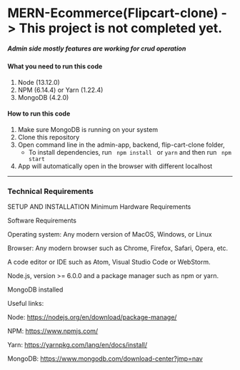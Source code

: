 # MERN-Ecommerce(Flipcart-clone)  -> This project is not completed yet.
##### Admin side mostly features are working for crud operation
#### What you need to run this code
1. Node (13.12.0)
2. NPM (6.14.4) or Yarn (1.22.4)
3. MongoDB (4.2.0)

####  How to run this code
1. Make sure MongoDB is running on your system 
2. Clone this repository
3. Open command line in the admin-app, backend, flip-cart-clone folder,
   - To install dependencies, run ```  npm install  ``` or ``` yarn ``` and then run ```  npm start  ```
4. App will automatically open in the browser with different localhost
---- 
### Technical Requirements
SETUP AND INSTALLATION
Minimum Hardware Requirements

Software Requirements

Operating system: Any modern version of MacOS, Windows, or Linux



Browser: Any modern browser such as Chrome, Firefox, Safari, Opera, etc.



A code editor or IDE such as Atom, Visual Studio Code or WebStorm.



Node.js, version >= 6.0.0 and a package manager such as npm or yarn.



MongoDB installed



Useful links:



Node: https://nodejs.org/en/download/package-manage/



NPM: https://www.npmjs.com/



Yarn: https://yarnpkg.com/lang/en/docs/install/


MongoDB: https://www.mongodb.com/download-center?jmp=nav
